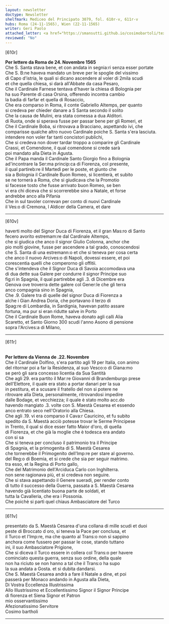 ```yaml
---
layout: newsletter
doctype: Newsletter
shelfmark: Mediceo del Principato 3079, fol. 610r-v, 611r-v
hubs: Roma (24-11-1565), Wien (22-11-1565)
writer: Geri Paolo
attached_letter: <a href="https://smansutti.github.io/cosimobartoli/texts/3079_147/">3079_147</a>, <a href="https://smansutti.github.io/cosimobartoli/texts/3079_148/">3079_148</a>, <a href="https://smansutti.github.io/cosimobartoli/texts/3079_149/">3079_149</a>
reviewed: "No"
---
```


[610r]  
  
  
<strong>Per lettere da Roma de 24. Novembre 1565</strong>  
Che S. Santa stava bene, et con andata in segnia:ri senza esser portate  
Che S. B:ne haveva mandato un breve per le spoglie del vissimo  
di Capo d'istria, le quali si dicano ascendere al voler di 2mila scudi  
et che quella chiesa, si darà all'Abbate da casa Pesaro,  
Che il Cardinale Farnese tentava d'haver la chiesa di Bolognia per  
ha suo Parente di casa Orsina, offerendo incontra cambio  
la badia di farfar et quella di Rosaccio,  
Che era comparso in Roma, il conte Gabriello Altemps, per quanto  
si credeva per chieder danare a S Santa secondo il solito  
Che la causa de Mulini, era stata comessa a dua Alditori.  
di Ruota, onde si sperava fusse per passar bene per gli Romeri, et  
Che il Cardinale Boba, si ritrovava a Bracciano, aspettando ivi, che  
comparisse qualche altro nuovo Cardinale poiche S. Santa s'era lasciuta.  
intendere non voler far tanti concistori publichi,  
Che si credeva non dover tardar troppo a comparire gli Cardinale  
Crassi, et Comendone, il qual comendone si crede sarà  
poi mandato alla Dieta in Agusta.  
Che il Papa manda il Cardinale Santo Giorgio fino a Bolognia  
ad'incontrare la Ser:ma princip:ca di Fiorenza, col presente,  
il qual partireb:re il Martedì per le poste, et giunto che  
sia a Bolognia il Cardinale Buon Romeo, si licentierà, et subito  
se ne tornerà a Roma, che si giudicava che la Promotio  
si facesse tosto che fusse arrivato buon Romeo, se ben  
vi era chi diceva che si scorrerebbe sino a Natale, et forse  
andrebbe anco alla Pifania  
Che in sul tavoler correvan per conto di nuovi Cardinale  
il Ves:o di Cremona, l Aldicer della Camera, et dare  
  
---  

[610v]  
  
  
haverti molto del Signor Duca di Fiorenza, et il gran Mas:ro di Santo  
fecero avorito estremam:re dal Cardinale Altemps,  
che si giudica che anco il signor Giulio Colonna, anchor che  
pio molti giovine, fusse per ascendere a tal grado, conoscendosi  
che S. Santa di una estremann:o et che si teneva per cosa certa  
che anco il nuovo Arcives:o di Napoli, dovessi essere, et poi  
corescentia quelli che comperorno gli offitii.  
Che s'intendeva che il Signor Duca di Savoia accomodava una  
di dua dette sua Galere per condurre il signor Principe suo  
fig:ri in Spagnia, il qual partirebbe agli .3. di Dicembre era  
Genova ove troverra dette galere col Gener:le che gli terra  
anco compagnia sino in Spagnia,  
Che .9. Galere tra di quelle del signor Duca di Fiorenza a  
alche i Gian Andrea Doria, che portavano il terzo di  
Spag:re di Lombardia, in Sardignia, havevan patito assare  
fortuna, ma pur si eran ridutte salve in Porto  
Che il Cardinale Buon Rome, haveva donato agli calli Alia  
Scaretto, et Santo Giorno 300 scudi l'anno Asono di pensione  
sopra l'Arcives:a di Milano,  
  
---  

[611r]  
  
  
<br/><strong>Per lettere da Vienna de .22. Novembre</strong>  
Che il Cardinale Dolfino, s'era partito agli 19 per Italia, con animo  
del ritornar poi a far la Residenza, al suo Vesco:o di Giana:mo  
se però gli sara concesso licentia da Sua Santità  
Che agli 29. era partito il Mar:re Giovanni di Brandemburgo prese  
dell'Elettore, il quale era stato a portar danari per la sua  
in pestitura, et a scusare il fratello del non si potere ne  
ritrovare alla Dieta, personalmente, ritrovandosi impedire  
dalle Bodage, et vecchiezza; il quale è stato molto acc.do  
havendo mangiato .3. volte con S. Maestà Cesarea et essendo  
anco entrato seco nell'Oratorio alla Chiesa.  
Che agli .19. vi era comparso il Cava:r Cauricino, et fu subito  
spedito da S. Maestà acciò potesse trovar le Serme Principese  
in Trento, il qual si dice esser fatto Maior d'oro, di quella  
di Fiorenza, et che già la moglie che è todesca era andato  
con si sa  
Che si teneva per concluso il patrimonio tra il Principe  
di Spagnia, et la primogenita di S. Maestà Cesarea  
che tornerebbe il Primogenito dell'Imp:re per stare al governo.  
del Reg:o di Boemia, et si crede che sia per seguir matrimo.  
tra esso, et la Regina di Porto gallo,  
Che del Matrimonio dell'Arciduca Carlo con Inghilterra.  
non sene ragionava più, et si credeva non seguire.  
Che si stava aspettando il Genere sueradi, per render conto  
di tutto il successo della Guerra, passata a S. Maestà Cesarea  
havendo già licentiato buona parte de soldati, et  
tutta la Cavalleria, che era i Possonia.  
Che poichè si partì quel chiaus Ambasciatore del Turco  
  
---  

[611v]  
  
  
presentato da S. Maestà Cesarea d'una collana di mille scudi et duoi  
peste di Broccato d oro, si teneva la Pace per conclusa, et  
il Turco et l'Imp:re, ma che quanto al Trans:o non si sappino  
anchora come fussero per passar le cose, stando tuttano  
ini, il suo Ambasciatore Prigione,  
Che si diceva il Turco essere in collera col Trans:o per havere  
cominciato questa guerra, senza suo ordine, della quale  
non ha riciuto se non hanno a tal che il Trans:o ha supo  
la sua andata a Gosta. et si dubita dandarsi.  
Che S. Maestà Cesarea andrà a fare il Natale a dine, et poi  
passerà per Monaco andando in Agusta alla Dieta,  
Di Vostra Eccellenza Illustrissima  
Allo Illustrissimo et Eccellentissimo Signor il Signor Principe  
di fiorenza et Siena Signor et Patron  
mio osservantissimo  
Afezionatissimo Servitore  
Cosimo bartholi  
  
---  

